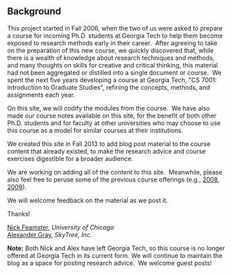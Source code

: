 ## Background

This project started in Fall 2006, when the two of us were asked to
prepare a course for incoming Ph.D. students at Georgia Tech to help
them become exposed to research methods early in their career.  After
agreeing to take on the preparation of this new course, we quickly
discovered that, while there is a wealth of knowledge about research
techniques and methods, and many thoughts on skills for creative and
critical thinking, this material had not been aggregated or distilled
into a single document or course.  We spent the next five years
developing a course at Georgia Tech, \"CS 7001: Introduction to Graduate
Studies\", refining the concepts, methods, and assignments each year.

On this site, we will codify the modules from the
course.  We have also made our course notes available on this site, for
the benefit of both other Ph.D. students and for faculty at other
universities who may choose to use this course as a model for similar
courses at their institutions.

We created this site in Fall 2013 to add blog post material
to the course content that already existed, to make the research advice
and course exercises digestible for a broader audience.

We are working on adding all of the content to this site.  Meanwhile,
please also feel free to peruse some of the previous course offerings
(e.g., [2008](http://www.noise-lab.net/classes/cs7001/fall_2008/syllabus.html#Schedule "2008"), 
[2009](http://www.noise-lab.net/classes/cs7001/fall_2009/syllabus.html#Schedule "2009")).

We will welcome feedback on the material as we post it.

Thanks!

[Nick Feamster](http://people.cs.uchicago.edu/~feamster/), *University of Chicago* <br />
[Alexander Gray](http://www.cc.gatech.edu/~agray/), *SkyTree, Inc.*

**Note:** Both Nick and Alex have left Georgia Tech, so this course is
no longer offered at Georgia Tech in its current form. We will continue
to maintain the blog as a space for posting research advice.  We welcome
guest posts!
